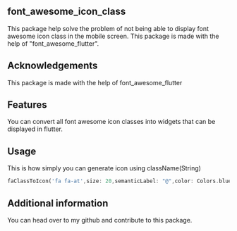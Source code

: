 ## font_awesome_icon_class

This package help solve the problem of not being able to display font awesome icon class in the
mobile screen. This package is made with the help of "font_awesome_flutter".

## Acknowledgements

This package is made with the help of font_awesome_flutter

## Features

You can convert all font awesome icon classes into widgets that can be displayed in flutter.

## Usage

This is how simply you can generate icon using className(String)

```dart
faClassToIcon('fa fa-at',size: 20,semanticLabel: "@",color: Colors.blue,textDirection: TextDirection.ltr)
```

## Additional information

You can head over to my github and contribute to this package.
